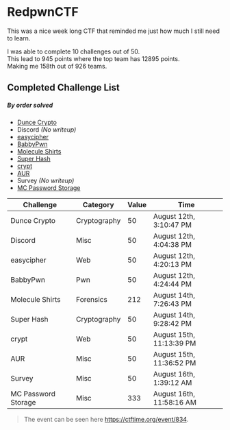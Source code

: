 # RedpwnCTF
This was a nice week long CTF that reminded me just how much I still need to learn.

I was able to complete 10 challenges out of 50.\
This lead to 945 points where the top team has 12895 points.\
Making me 158th out of 926 teams.


## Completed Challenge List
##### _By order solved_
* [Dunce Crypto](DunceCrypto)
* Discord _(No writeup)_
* [easycipher](easycipher)
* [BabbyPwn](BabbyPwn)
* [Molecule Shirts](MoleculeShirts)
* [Super Hash](SuperHash)
* [crypt](crypt)
* [AUR](AUR)
* Survey _(No writeup)_
* [MC Password Storage](MCPasswordStorage)


|Challenge|Category|Value|Time|
|---|---|---|---|
|Dunce Crypto|Cryptography|50|August 12th, 3:10:47 PM|
|Discord|Misc|50|August 12th, 4:04:38 PM|
|easycipher|Web|50|August 12th, 4:20:13 PM|
|BabbyPwn|Pwn|50|August 12th, 4:24:44 PM|
|Molecule Shirts|Forensics|212|August 14th, 7:26:43 PM|
|Super Hash|Cryptography|50|August 14th, 9:28:42 PM|
|crypt|Web|50|August 15th, 11:13:39 PM|
|AUR|Misc|50|August 15th, 11:36:52 PM|
|Survey|Misc|50|August 16th, 1:39:12 AM|
|MC Password Storage|Misc|333|August 16th, 11:58:16 AM|

> The event can be seen here https://ctftime.org/event/834.